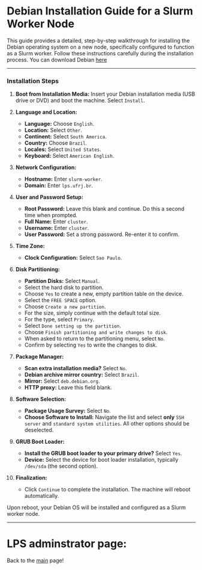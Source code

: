# Debian Installation Guide for a Slurm Worker Node

This guide provides a detailed, step-by-step walkthrough for installing the Debian operating system on a new node, specifically configured to function as a Slurm worker. Follow these instructions carefully during the installation process. You can download Debian [here](https://drive.google.com/file/d/1YNPPO5Ssl5tpM_stVRoTBEz2mrpjlqD_/view?usp=share_link)

---

### Installation Steps

1.  **Boot from Installation Media:** Insert your Debian installation media (USB drive or DVD) and boot the machine. Select `Install`.

2.  **Language and Location:**
    * **Language:** Choose `English`.
    * **Location:** Select `Other`.
    * **Continent:** Select `South America`.
    * **Country:** Choose `Brazil`.
    * **Locales:** Select `United States`.
    * **Keyboard:** Select `American English`.

3.  **Network Configuration:**
    * **Hostname:** Enter `slurm-worker`.
    * **Domain:** Enter `lps.ufrj.br`.

4.  **User and Password Setup:**
    * **Root Password:** Leave this blank and continue. Do this a second time when prompted.
    * **Full Name:** Enter `cluster`.
    * **Username:** Enter `cluster`.
    * **User Password:** Set a strong password. Re-enter it to confirm.

5.  **Time Zone:**
    * **Clock Configuration:** Select `Sao Paulo`.

6.  **Disk Partitioning:**
    * **Partition Disks:** Select `Manual`.
    * Select the hard disk to partition.
    * Choose `Yes` to create a new, empty partition table on the device.
    * Select the `FREE SPACE` option.
    * Choose `Create a new partition`.
    * For the size, simply continue with the default total size.
    * For the type, select `Primary`.
    * Select `Done setting up the partition`.
    * Choose `Finish partitioning and write changes to disk`.
    * When asked to return to the partitioning menu, select `No`.
    * Confirm by selecting `Yes` to write the changes to disk.

7.  **Package Manager:**
    * **Scan extra installation media?** Select `No`.
    * **Debian archive mirror country:** Select `Brazil`.
    * **Mirror:** Select `deb.debian.org`.
    * **HTTP proxy:** Leave this field blank.

8.  **Software Selection:**
    * **Package Usage Survey:** Select `No`.
    * **Choose Software to Install:** Navigate the list and select **only** `SSH server` and `standard system utilities`. All other options should be deselected.

9.  **GRUB Boot Loader:**
    * **Install the GRUB boot loader to your primary drive?** Select `Yes`.
    * **Device:** Select the device for boot loader installation, typically `/dev/sda` (the second option).

10. **Finalization:**
    * Click `Continue` to complete the installation. The machine will reboot automatically.

Upon reboot, your Debian OS will be installed and configured as a Slurm worker node.


-----

# LPS adminstrator page:

Back to the [main](https://sites.google.com/lps.ufrj.br/infra/início) page!

